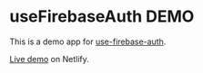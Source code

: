 # useFirebaseAuth DEMO

This is a demo app for [use-firebase-auth](https://github.com/ulentini/use-firebase-auth).

[Live demo](https://use-firebase-auth-demo.umbertolentini.com/) on Netlify.
